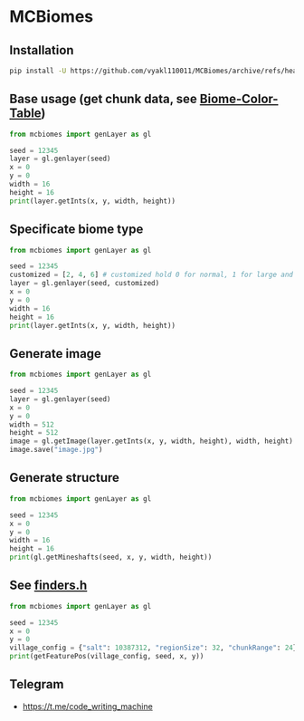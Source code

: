 # MCBiomes
## Installation
```bash
pip install -U https://github.com/vyakl110011/MCBiomes/archive/refs/heads/master.zip
```
## Base usage (get chunk data, see [Biome-Color-Table](https://github.com/toolbox4minecraft/amidst/wiki/Biome-Color-Table))
```python
from mcbiomes import genLayer as gl

seed = 12345
layer = gl.genlayer(seed)
x = 0
y = 0
width = 16
height = 16
print(layer.getInts(x, y, width, height))
```
## Specificate biome type
```python
from mcbiomes import genLayer as gl

seed = 12345
customized = [2, 4, 6] # customized hold 0 for normal, 1 for large and 2 for fully cuztomized, 4 for default1.1, then it holds biomeSize and river size then chunk composition
layer = gl.genlayer(seed, customized)
x = 0
y = 0
width = 16
height = 16
print(layer.getInts(x, y, width, height))
```
## Generate image
```python
from mcbiomes import genLayer as gl

seed = 12345
layer = gl.genlayer(seed)
x = 0
y = 0
width = 512
height = 512
image = gl.getImage(layer.getInts(x, y, width, height), width, height)
image.save("image.jpg")
```

## Generate structure
```python
from mcbiomes import genLayer as gl

seed = 12345
x = 0
y = 0
width = 16
height = 16
print(gl.getMineshafts(seed, x, y, width, height)) 
```
## See [finders.h](https://github.com/Cubitect/cubiomes/blob/849839af55dc3650a00017368761d9189a2ea11a/finders.h)
```python
from mcbiomes import genLayer as gl

seed = 12345
x = 0
y = 0
village_config = {"salt": 10387312, "regionSize": 32, "chunkRange": 24}
print(getFeaturePos(village_config, seed, x, y))
```


## Telegram
-  https://t.me/code_writing_machine
